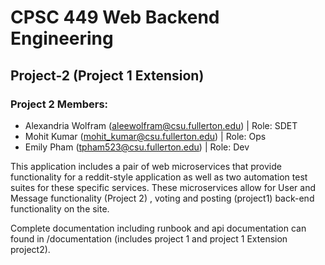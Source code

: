 
# CPSC 449 Web Backend Engineering
## Project-2 (Project 1 Extension)
### Project 2 Members:
* Alexandria Wolfram (aleewolfram@csu.fullerton.edu) | Role: SDET
* Mohit Kumar (mohit_kumar@csu.fullerton.edu) | Role: Ops
* Emily Pham (tpham523@csu.fullerton.edu) | Role: Dev

This application includes a pair of web microservices that provide functionality for a reddit-style application as well as two automation test suites for these specific services. These microservices allow for User and Message functionality (Project 2) , voting and posting (project1) back-end functionality on the site. 

Complete documentation including runbook and api documentation can found in /documentation (includes project 1 and project 1 Extension project2). 
